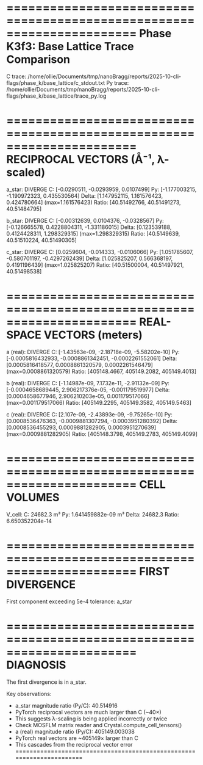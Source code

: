 ======================================================================
Phase K3f3: Base Lattice Trace Comparison
======================================================================
C trace:  /home/ollie/Documents/tmp/nanoBragg/reports/2025-10-cli-flags/phase_k/base_lattice/c_stdout.txt
Py trace: /home/ollie/Documents/tmp/nanoBragg/reports/2025-10-cli-flags/phase_k/base_lattice/trace_py.log

======================================================================
RECIPROCAL VECTORS (Å⁻¹, λ-scaled)
======================================================================
  a_star: DIVERGE
    C:      [-0.0290511, -0.0293959, 0.0107499]
    Py:     [-1.177003215, -1.190972323, 0.435530564]
    Delta:  [1.147952115, 1.161576423, 0.424780664] (max=1.161576423)
    Ratio:  [40.51492766, 40.51491273, 40.51484795]

  b_star: DIVERGE
    C:      [-0.00312639, 0.0104376, -0.0328567]
    Py:     [-0.126665578, 0.4228804311, -1.331186015]
    Delta:  [0.123539188, 0.4124428311, 1.298329315] (max=1.298329315)
    Ratio:  [40.5149639, 40.51510224, 40.51490305]

  c_star: DIVERGE
    C:      [0.0259604, -0.014333, -0.0106066]
    Py:     [1.051785607, -0.580701197, -0.4297262439]
    Delta:  [1.025825207, 0.566368197, 0.4191196439] (max=1.025825207)
    Ratio:  [40.51500004, 40.51497921, 40.51498538]


======================================================================
REAL-SPACE VECTORS (meters)
======================================================================
  a (real): DIVERGE
    C:      [-1.43563e-09, -2.18718e-09, -5.58202e-10]
    Py:     [-0.0005816432933, -0.0008861342451, -0.0002261552061]
    Delta:  [0.0005816418577, 0.0008861320579, 0.0002261546479] (max=0.0008861320579)
    Ratio:  [405148.4667, 405149.2082, 405149.4013]

  b (real): DIVERGE
    C:      [-1.14987e-09, 7.1732e-11, -2.91132e-09]
    Py:     [-0.0004658689445, 2.906217376e-05, -0.001179519977]
    Delta:  [0.0004658677946, 2.906210203e-05, 0.001179517066] (max=0.001179517066)
    Ratio:  [405149.2295, 405149.3582, 405149.5463]

  c (real): DIVERGE
    C:      [2.107e-09, -2.43893e-09, -9.75265e-10]
    Py:     [0.0008536476363, -0.0009881307294, -0.0003951280392]
    Delta:  [0.0008536455293, 0.0009881282905, 0.0003951270639] (max=0.0009881282905)
    Ratio:  [405148.3798, 405149.2783, 405149.4099]


======================================================================
CELL VOLUMES
======================================================================
  V_cell:
    C:      24682.3 m³
    Py:     1.641459882e-09 m³
    Delta:  24682.3
    Ratio:  6.650352204e-14

======================================================================
FIRST DIVERGENCE
======================================================================
First component exceeding 5e-4 tolerance: a_star

======================================================================
DIAGNOSIS
======================================================================
The first divergence is in a_star.

Key observations:
  - a_star magnitude ratio (Py/C): 40.514916
  - PyTorch reciprocal vectors are much larger than C (~40×)
  - This suggests λ-scaling is being applied incorrectly or twice
  - Check MOSFLM matrix reader and Crystal.compute_cell_tensors()
  - a (real) magnitude ratio (Py/C): 405149.003038
  - PyTorch real vectors are ~405149× larger than C
  - This cascades from the reciprocal vector error
======================================================================
